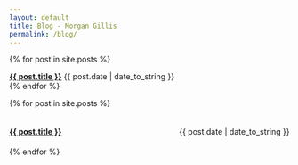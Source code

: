 ```yaml
---
layout: default
title: Blog - Morgan Gillis
permalink: /blog/
---
```


{% for post in site.posts %}
<h4 style="display:inline;"><a href="{{ post.url }}" title="{{ post.title }}">{{ post.title }}</a></h4> <p style="display:inline;">{{ post.date | date_to_string }}</p><br>
{% endfor %}

{% for post in site.posts %}
<div style="display:flex; justify-content:space-between; align-items:baseline;">
  <h4><a href="{{ post.url }}" title="{{ post.title }}">{{ post.title }}</a></h4>
  <span>{{ post.date | date_to_string }}</span>
</div>
{% endfor %}
